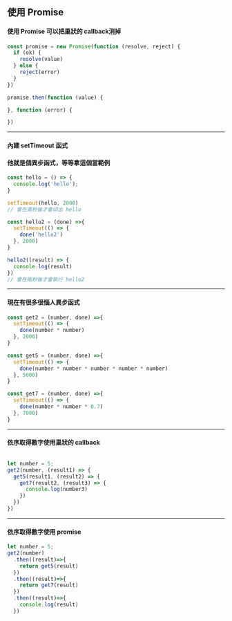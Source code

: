 ## 使用 Promise 
#### 使用 Promise 可以把巢狀的 callback消掉

```javascript
const promise = new Promise(function (resolve, reject) {
  if (ok) {
    resolve(value)
  } else {
    reject(error)
  }
})

promise.then(function (value) {

}, function (error) {

})
```

---

#### 內建 setTimeout 函式
#### 他就是個異步函式，等等拿這個當範例
```javascript
const hello = () => {
  console.log('hello');
}

setTimeout(hello, 2000)
// 會在兩秒後才會印出 hello
```

```javascript
const hello2 = (done) =>{
  setTimeout(() => {
    done('hello2')
  }, 2000)
}

hello2((result) => {
  console.log(result)
})
// 會在兩秒後才會執行 hello2
```


---

#### 現在有很多很惱人異步函式

```javascript
const get2 = (number, done) =>{
  setTimeout(() => {
    done(number * number)
  }, 2000)
}

const get5 = (number, done) =>{
  setTimeout(() => {
    done(number * number * number * number * number)
  }, 5000)
}
```

```javascript
const get7 = (number, done) =>{
  setTimeout(() => {
    done(number * number * 0.7)
  }, 7000)
}
```

---

#### 依序取得數字使用巢狀的 callback
```javascript

let number = 5;
get2(number, (result1) => {
  get5(result1, (result2) => {
    get7(result2, (result3) => {
      console.log(number3)
    })
  })
})

```

---

#### 依序取得數字使用 promise
```javascript
let number = 5;
get2(number)
  .then((result)=>{
    return get5(result)
  })
  .then((result)=>{
    return get7(result)
  })
  .then((result)=>{
    console.log(result)
  })
```
